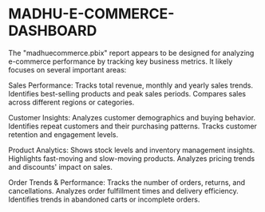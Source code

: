 # MADHU-E-COMMERCE-DASHBOARD
The "madhuecommerce.pbix" report appears to be designed for analyzing e-commerce performance by tracking key business metrics. It likely focuses on several important areas:

Sales Performance:
Tracks total revenue, monthly and yearly sales trends.
Identifies best-selling products and peak sales periods.
Compares sales across different regions or categories.

Customer Insights:
Analyzes customer demographics and buying behavior.
Identifies repeat customers and their purchasing patterns.
Tracks customer retention and engagement levels.

Product Analytics:
Shows stock levels and inventory management insights.
Highlights fast-moving and slow-moving products.
Analyzes pricing trends and discounts' impact on sales.

Order Trends & Performance:
Tracks the number of orders, returns, and cancellations.
Analyzes order fulfillment times and delivery efficiency.
Identifies trends in abandoned carts or incomplete orders.
